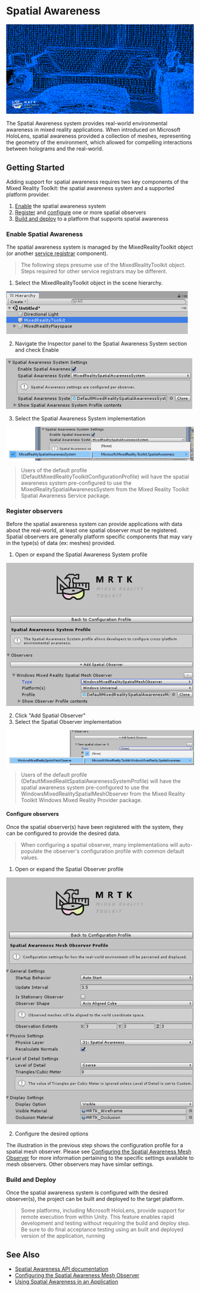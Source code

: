 # Spatial Awareness
![Spatial Awareness](/External/ReadMeImages/SpatialAwareness/MRTK_SpatialAwareness_Main.png)

The Spatial Awareness system provides real-world environmental awareness in mixed reality 
applications. When introduced on Microsoft HoloLens, spatial awareness provided a collection 
of meshes, representing the geometry of the environment, which allowed for compelling interactions 
between holograms and the real-world.

## Getting Started

Adding support for spatial awareness requires two key components of the Mixed Reality Toolkit: the 
spatial awareness system and a supported platform provider.

1. [Enable](#enable-spatial-awareness) the spatial awareness system
2. [Register](#register-observers) and [configure](#configure-observers) one or more spatial observers
3. [Build and deploy](#build-and-deploy) to a platform that supports spatial awareness

### Enable Spatial Awareness

The spatial awareness system is managed by the MixedRealityToolkit object (or another 
[service registrar](xref:Microsoft.MixedReality.Toolkit.IMixedRealityServiceRegistrar) component). 

> The following steps presume use of the MixedRealityToolkit object. Steps required for other service registrars may be different.

1. Select the MixedRealityToolkit object in the scene hierarchy.

![MRTK Configured Scene Hierarchy](../../External/ReadMeImages/MRTK_ConfiguredHierarchy.png)

2. Navigate the Inspector panel to the Spatial Awareness System section and check Enable

![Enable Spatial Awareness](../../External/ReadMeImages/SpatialAwareness/MRTKConfig_SpatialAwareness.png)

3. Select the Spatial Awareness System implementation

![Select the Spatial Awareness System Implementation](../../External/ReadMeImages/SpatialAwareness/SpatialAwarenessSelectSystemType.png)

> Users of the default profile (DefaultMixedRealityToolkitConfigurationProfile) will have the spatial awareness system pre-configured to use the MixedRealitySpatialAwarenessSystem from the Mixed Reality 
Toolkit Spatial Awareness Service package.

### Register observers

Before the spatial awareness system can provide applications with data about the real-world, at least 
one spatial observer must be registered. Spatial observers are generally platform specific components 
that may vary in the type(s) of data (ex: meshes) provided.

1. Open or expand the Spatial Awareness System profile

![Spatial Awareness System Profile](../../External/ReadMeImages/SpatialAwareness/SpatialAwarenessProfile.png)

2. Click "Add Spatial Observer"
3. Select the Spatial Observer implementation

![Select the Spatial Observer Implementation](../../External/ReadMeImages/SpatialAwareness/SpatialAwarenessSelectObserver.png)

> Users of the default profile (DefaultMixedRealitSpatialAwarenessSystemProfile) will have the spatial awareness system pre-configured to use the WindowsMixedRealitySpatialMeshObserver from the Mixed Reality 
Toolkit Windows Mixed Reality Provider package.

#### Configure observers

Once the spatial observer(s) have been registered with the system, they can be configured to provide 
the desired data.

> When configuring a spatial observer, many implementations will auto-populate the observer's configuration profile with common default values.

1. Open or expand the Spatial Observer profile

![Spatial Mesh Observer Profile](../../External/ReadMeImages/SpatialAwareness/SpatialAwarenessMeshObserverProfile.png)

2. Configure the desired options

The illustration in the previous step shows the configuration profile for a spatial mesh observer. 
Please see [Configuring the Spatial Awareness Mesh Observer](ConfiguringSpatialAwarenessMeshObserver.md) for more information pertaining to the specific 
settings available to mesh observers. Other observers may have similar settings.

### Build and Deploy

Once the spatial awareness system is configured with the desired observer(s), the project can be built 
and deployed to the target platform.

> Some platforms, including Microsoft HoloLens, provide support for remote execution from within Unity. 
This feature enables rapid development and testing without requiring the build and deploy step. Be sure to do final acceptance testing using an built and deployed version of the application, running 


## See Also

- [Spatial Awareness API documentation](xref:Microsoft.MixedReality.Toolkit.SpatialAwareness)
- [Configuring the Spatial Awareness Mesh Observer](ConfiguringSpatialAwarenessMeshObserver.md)
- [Using Spatial Awareness in an Application](../TODO.md)


